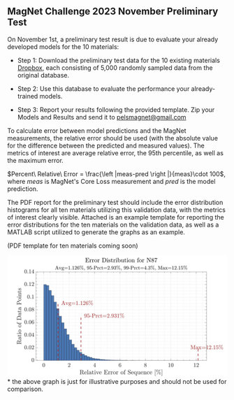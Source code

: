 ## MagNet Challenge 2023 November Preliminary Test

On November 1st, a preliminary test result is due to evaluate your already developed models for the 10 materials: 

- Step 1: Download the preliminary test data for the 10 existing materials [Dropbox](https://www.dropbox.com/sh/4ppuzu7z4ky3m6l/AAApqXcxr_Fnr5x9f5qDr8j8a?dl=0), each consisting of 5,000 randomly sampled data from the original database.

- Step 2: Use this database to evaluate the performance your already-trained models.

- Step 3: Report your results following the provided template. Zip your Models and Results and send it to pelsmagnet@gmail.com

To calculate error between model predictions and the MagNet measurements, the relative error should be used (with the absolute value for the difference between the predicted and measured values). The metrics of interest are average relative error, the 95th percentile, as well as the maximum error.

$Percent\ Relative\  Error = \frac{\left |meas-pred \right |}{meas}\cdot 100$, where $meas$ is MagNet's Core Loss measurement and $pred$ is the model prediction.

The PDF report for the preliminary test should include the error distribution histograms for all ten materials utilizing this validation data, with the metrics of interest clearly visible. Attached is an example template for reporting the error distributions for the ten materials on the validation data, as well as a MATLAB script utilized to generate the graphs as an example.

(PDF template for ten materials coming soon)

<img src="../img/ExampleDistributionGraph.jpg" alt="ExampleDistributionGraph" width="540"/>
* the above graph is just for illustrative purposes and should not be used for comparison.
